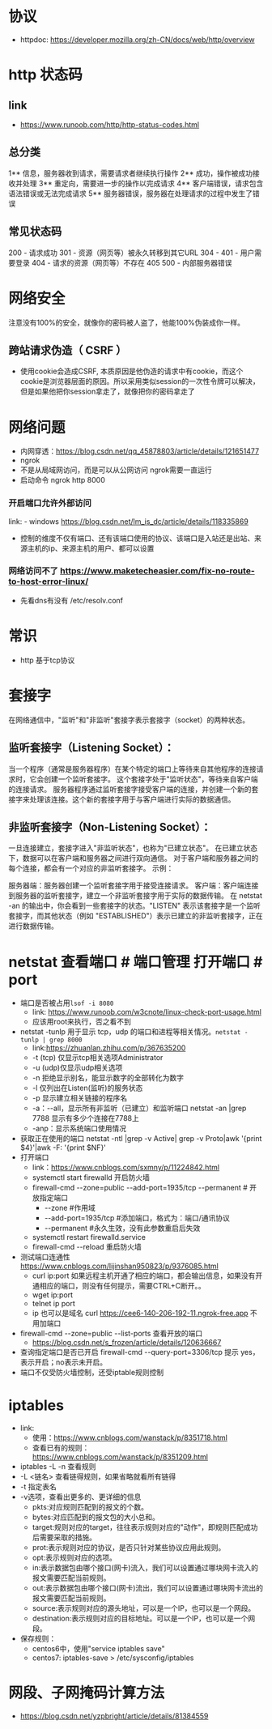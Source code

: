 # 协议
- httpdoc: https://developer.mozilla.org/zh-CN/docs/web/http/overview 
# http 状态码
## link
- https://www.runoob.com/http/http-status-codes.html
## 总分类
1**	信息，服务器收到请求，需要请求者继续执行操作
2**	成功，操作被成功接收并处理
3**	重定向，需要进一步的操作以完成请求
4**	客户端错误，请求包含语法错误或无法完成请求
5**	服务器错误，服务器在处理请求的过程中发生了错误
## 常见状态码
200 - 请求成功
301 - 资源（网页等）被永久转移到其它URL
304 - 
401 - 用户需要登录
404 - 请求的资源（网页等）不存在
405 
500 - 内部服务器错误

# 网络安全
注意没有100%的安全，就像你的密码被人盗了，他能100%伪装成你一样。
## 跨站请求伪造（ CSRF ）
- 使用cookie会造成CSRF, 本质原因是他伪造的请求中有cookie，而这个cookie是浏览器层面的原因。所以采用类似session的一次性令牌可以解决，但是如果他把你session拿走了，就像把你的密码拿走了
# 网络问题
- 内网穿透：https://blog.csdn.net/qq_45878803/article/details/121651477
- ngrok
- 不是从局域网访问，而是可以从公网访问 ngrok需要一直运行
- 启动命令 ngrok http 8000

### 开启端口允许外部访问 
link:
	- windows https://blog.csdn.net/lm_is_dc/article/details/118335869
- 控制的维度不仅有端口、还有该端口使用的协议、该端口是入站还是出站、来源主机的ip、来源主机的用户、都可以设置
### 网络访问不了 https://www.maketecheasier.com/fix-no-route-to-host-error-linux/
- 先看dns有没有 /etc/resolv.conf

# 常识
- http 基于tcp协议
# 套接字
在网络通信中，"监听"和"非监听"套接字表示套接字（socket）的两种状态。

## 监听套接字（Listening Socket）：

当一个程序（通常是服务器程序）在某个特定的端口上等待来自其他程序的连接请求时，它会创建一个监听套接字。
这个套接字处于"监听状态"，等待来自客户端的连接请求。
服务器程序通过监听套接字接受客户端的连接，并创建一个新的套接字来处理该连接。这个新的套接字用于与客户端进行实际的数据通信。
## 非监听套接字（Non-Listening Socket）：

一旦连接建立，套接字进入"非监听状态"，也称为"已建立状态"。
在已建立状态下，数据可以在客户端和服务器之间进行双向通信。
对于客户端和服务器之间的每个连接，都会有一个对应的非监听套接字。
示例：

服务器端：服务器创建一个监听套接字用于接受连接请求。
客户端：客户端连接到服务器的监听套接字，建立一个非监听套接字用于实际的数据传输。
在 netstat -an 的输出中，你会看到一些套接字的状态。"LISTEN" 表示该套接字是一个监听套接字，而其他状态（例如 "ESTABLISHED"）表示已建立的非监听套接字，正在进行数据传输。


# netstat 查看端口 # 端口管理 打开端口 # port
   - 端口是否被占用`lsof -i 8080`
     - link: https://www.runoob.com/w3cnote/linux-check-port-usage.html
     - 应该用root来执行，否之看不到
   - netstat -tunlp 用于显示 tcp，udp 的端口和进程等相关情况。`netstat -tunlp | grep 8000`
     - link:https://zhuanlan.zhihu.com/p/367635200 
     - -t (tcp) 仅显示tcp相关选项Administrator  
     - -u (udp)仅显示udp相关选项
     - -n 拒绝显示别名，能显示数字的全部转化为数字
     - -l 仅列出在Listen(监听)的服务状态
     - -p 显示建立相关链接的程序名
     - -a：--all，显示所有非监听（已建立）和监听端口 netstat -an |grep 7788 显示有多少个连接在7788上
     - -anp：显示系统端口使用情况
   - 获取正在使用的端口 netstat -ntl |grep -v Active| grep -v Proto|awk '{print $4}'|awk -F: '{print $NF}' 
   - 打开端口
      - link：https://www.cnblogs.com/sxmny/p/11224842.html
      - systemctl start firewalld 开启防火墙 
      - firewall-cmd --zone=public --add-port=1935/tcp --permanent # 开放指定端口
         - --zone #作用域
         - --add-port=1935/tcp  #添加端口，格式为：端口/通讯协议
         - --permanent  #永久生效，没有此参数重启后失效
      - systemctl restart firewalld.service
      -  firewall-cmd --reload 重启防火墙
   - 测试端口连通性 https://www.cnblogs.com/lijinshan950823/p/9376085.html
      - curl ip:port 如果远程主机开通了相应的端口，都会输出信息，如果没有开通相应的端口，则没有任何提示，需要CTRL+C断开。。
      - wget ip:port
      - telnet ip port 
      - ip 也可以是域名 curl  https://cee6-140-206-192-11.ngrok-free.app 不用加端口
   - firewall-cmd --zone=public --list-ports 查看开放的端口
      - https://blog.csdn.net/s_frozen/article/details/120636667
   - 查询指定端口是否已开启 firewall-cmd --query-port=3306/tcp 提示 yes，表示开启；no表示未开启。
   - 端口不仅受防火墙控制，还受iptable规则控制
# iptables
- link: 
   - 使用：https://www.cnblogs.com/wanstack/p/8351718.html
   - 查看已有的规则：https://www.cnblogs.com/wanstack/p/8351209.html
- iptables -L -n 查看规则
- -L <链名> 查看链得规则，如果省略就看所有链得
- -t 指定表名
- -v选项，查看出更多的、更详细的信息
   - pkts:对应规则匹配到的报文的个数。
   - bytes:对应匹配到的报文包的大小总和。
   - target:规则对应的target，往往表示规则对应的"动作"，即规则匹配成功后需要采取的措施。
   - prot:表示规则对应的协议，是否只针对某些协议应用此规则。
   - opt:表示规则对应的选项。
   - in:表示数据包由哪个接口(网卡)流入，我们可以设置通过哪块网卡流入的报文需要匹配当前规则。
   - out:表示数据包由哪个接口(网卡)流出，我们可以设置通过哪块网卡流出的报文需要匹配当前规则。
   - source:表示规则对应的源头地址，可以是一个IP，也可以是一个网段。
   - destination:表示规则对应的目标地址。可以是一个IP，也可以是一个网段。
- 保存规则：
   - centos6中，使用"service iptables save"
   - centos7: iptables-save > /etc/sysconfig/iptables

# 网段、子网掩码计算方法
- https://blog.csdn.net/yzpbright/article/details/81384559
